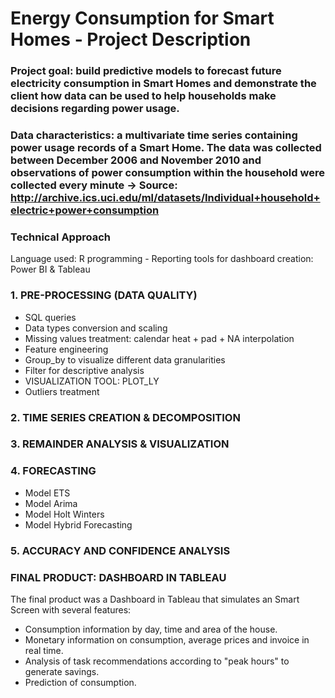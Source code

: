 # Energy Consumption for Smart Homes - Project Description

### Project goal: build predictive models to forecast future electricity consumption in Smart Homes and demonstrate the client how data can be used to help households make decisions regarding power usage.

### Data characteristics: a multivariate time series containing power usage records of a Smart Home. The data was collected between December 2006 and November 2010 and observations of power consumption within the household were collected every minute -> Source: http://archive.ics.uci.edu/ml/datasets/Individual+household+electric+power+consumption

### Technical Approach
Language used: R programming - Reporting tools for dashboard creation: Power BI & Tableau

### 1. PRE-PROCESSING (DATA QUALITY)
- SQL queries
- Data types conversion and scaling
- Missing values treatment: calendar heat + pad + NA interpolation
- Feature engineering
- Group_by to visualize different data granularities
- Filter for descriptive analysis
- VISUALIZATION TOOL: PLOT_LY
- Outliers treatment
### 2. TIME SERIES CREATION & DECOMPOSITION
### 3. REMAINDER ANALYSIS & VISUALIZATION
### 4. FORECASTING
- Model ETS
- Model Arima
- Model Holt Winters
- Model Hybrid Forecasting
### 5. ACCURACY AND CONFIDENCE ANALYSIS

### FINAL PRODUCT: DASHBOARD IN TABLEAU
The final product was a Dashboard in Tableau that simulates an Smart Screen with several features:
- Consumption information by day, time and area of the house.
- Monetary information on consumption, average prices and invoice in real time.
- Analysis of task recommendations according to "peak hours" to generate savings.
- Prediction of consumption.
